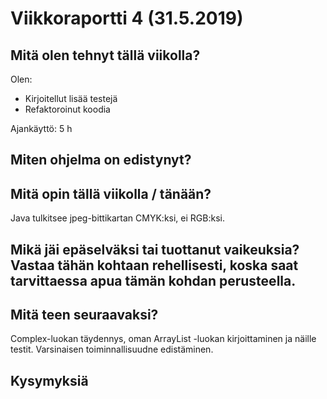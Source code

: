 
# Viikkoraportti 4 (31.5.2019)

## Mitä olen tehnyt tällä viikolla?

Olen:
* Kirjoitellut lisää testejä
* Refaktoroinut koodia

Ajankäyttö: 5 h

## Miten ohjelma on edistynyt?

## Mitä opin tällä viikolla / tänään?

Java tulkitsee jpeg-bittikartan CMYK:ksi, ei RGB:ksi. 

## Mikä jäi epäselväksi tai tuottanut vaikeuksia? Vastaa tähän kohtaan rehellisesti, koska saat tarvittaessa apua tämän kohdan perusteella.

## Mitä teen seuraavaksi?

Complex-luokan täydennys, oman ArrayList -luokan kirjoittaminen ja näille testit. Varsinaisen toiminnallisuudne edistäminen.

## Kysymyksiä




